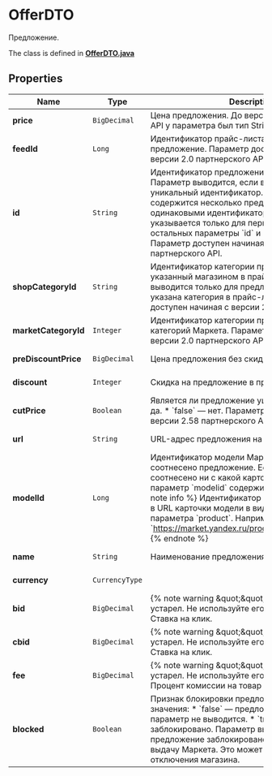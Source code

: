 

# OfferDTO

Предложение.

The class is defined in **[OfferDTO.java](../../src/main/java/org/openapitools/model/OfferDTO.java)**

## Properties

Name | Type | Description | Notes
------------ | ------------- | ------------- | -------------
**price** | `BigDecimal` | Цена предложения.  До версии 2.0 партнерского API у параметра был тип String.  |  [optional property]
**feedId** | `Long` | Идентификатор прайс-листа, содержащего предложение.  Параметр доступен начиная с версии 2.0 партнерского API.  |  [optional property]
**id** | `String` | Идентификатор предложения из прайс-листа.  Параметр выводится, если в прайс-листе задан уникальный идентификатор. Если в прайс-листе содержится несколько предложений с одинаковыми идентификаторами, параметр &#x60;id&#x60; указывается только для первого из них, для остальных параметры &#x60;id&#x60; и &#x60;feedId&#x60; не выводятся.  Параметр доступен начиная с версии 2.0 партнерского API.  |  [optional property]
**shopCategoryId** | `String` | Идентификатор категории предложения, указанный магазином в прайс-листе.  Параметр выводится только для предложений, у которых указана категория в прайс-листе.  Параметр доступен начиная с версии 2.0 партнерского API.  |  [optional property]
**marketCategoryId** | `Integer` | Идентификатор категории предложения в дереве категорий Маркета. Параметр доступен начиная с версии 2.0 партнерского API.  |  [optional property]
**preDiscountPrice** | `BigDecimal` | Цена предложения без скидки. |  [optional property]
**discount** | `Integer` | Скидка на предложение в процентах. |  [optional property]
**cutPrice** | `Boolean` | Является ли предложение уцененным:  * &#x60;true&#x60; — да. * &#x60;false&#x60; — нет.  Параметр доступен начиная с версии 2.58 партнерского API.  |  [optional property]
**url** | `String` | URL-адрес предложения на сайте магазина. |  [optional property]
**modelId** | `Long` | Идентификатор модели Маркета, с которой соотнесено предложение.  Если предложение не соотнесено ни с какой карточкой модели, то параметр &#x60;modelid&#x60; содержит значение &#x60;0&#x60;.  {% note info %}  Идентификатор модели присутствует в URL карточки модели в виде значения параметра &#x60;product&#x60;. Например: &#x60;https://market.yandex.ru/product/13584121&#x60;.  {% endnote %}  | 
**name** | `String` | Наименование предложения. |  [optional property]
**currency** | `CurrencyType` |  |  [optional property]
**bid** | `BigDecimal` | {% note warning \&quot;\&quot; %}  Этот параметр устарел. Не используйте его.  {% endnote %}  Ставка на клик.  |  [optional property]
**cbid** | `BigDecimal` | {% note warning \&quot;\&quot; %}  Этот параметр устарел. Не используйте его.  {% endnote %}  Ставка на клик.  |  [optional property]
**fee** | `BigDecimal` | {% note warning \&quot;\&quot; %}  Этот параметр устарел. Не используйте его.  {% endnote %}  Процент комиссии на товар при продаже по CPA.  |  [optional property]
**blocked** | `Boolean` | Признак блокировки предложения. Возможные значения: * &#x60;false&#x60; — предложение активно, параметр не выводится. * &#x60;true&#x60; — предложение заблокировано. Параметр выводится, если предложение заблокировано и не попадает в выдачу Маркета. Это может произойти из-за отключения магазина.  |  [optional property]



















